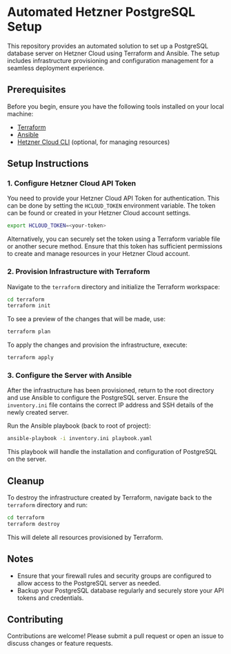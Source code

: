 # Automated Hetzner PostgreSQL Setup

This repository provides an automated solution to set up a PostgreSQL database server on Hetzner Cloud using Terraform and Ansible. The setup includes infrastructure provisioning and configuration management for a seamless deployment experience.

## Prerequisites

Before you begin, ensure you have the following tools installed on your local machine:

- [Terraform](https://www.terraform.io/downloads.html)
- [Ansible](https://docs.ansible.com/ansible/latest/installation_guide/intro_installation.html)
- [Hetzner Cloud CLI](https://github.com/hetznercloud/cli) (optional, for managing resources)

## Setup Instructions

### 1. Configure Hetzner Cloud API Token

You need to provide your Hetzner Cloud API Token for authentication. This can be done by setting the `HCLOUD_TOKEN` environment variable. The token can be found or created in your Hetzner Cloud account settings.

```bash
export HCLOUD_TOKEN=<your-token>
```

Alternatively, you can securely set the token using a Terraform variable file or another secure method. Ensure that this token has sufficient permissions to create and manage resources in your Hetzner Cloud account.

### 2. Provision Infrastructure with Terraform

Navigate to the `terraform` directory and initialize the Terraform workspace:

```bash
cd terraform
terraform init
```

To see a preview of the changes that will be made, use:

```bash
terraform plan
```

To apply the changes and provision the infrastructure, execute:

```bash
terraform apply
```

### 3. Configure the Server with Ansible

After the infrastructure has been provisioned, return to the root directory and use Ansible to configure the PostgreSQL server. Ensure the `inventory.ini` file contains the correct IP address and SSH details of the newly created server.

Run the Ansible playbook (back to root of project):

```bash
ansible-playbook -i inventory.ini playbook.yaml
```

This playbook will handle the installation and configuration of PostgreSQL on the server.

## Cleanup

To destroy the infrastructure created by Terraform, navigate back to the `terraform` directory and run:

```bash
cd terraform
terraform destroy
```

This will delete all resources provisioned by Terraform.

## Notes

- Ensure that your firewall rules and security groups are configured to allow access to the PostgreSQL server as needed.
- Backup your PostgreSQL database regularly and securely store your API tokens and credentials.

## Contributing

Contributions are welcome! Please submit a pull request or open an issue to discuss changes or feature requests.
